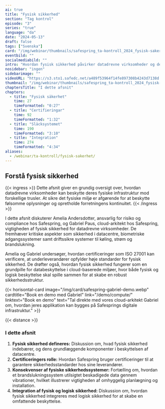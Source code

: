 ```yaml
---
ai: true
title: "Fysisk sikkerhed"
section: "Tag kontrol"
episode: "3"
series: "true"
language: "da"
date: "2024-05-13"
draft: false
tags: ["Svenska"]
card: "/img/webinar/thumbnails/safespring_ta-kontroll_2024_fysisk-sakerhet.jpg"
eventbild: ""
socialmediabild: ""
intro: "Hvordan fysisk sikkerhed påvirker datadrevne virksomheder og deres cloudtjenester"
nosidebar: "ingen"
sidebarimage: ""
videoURL: "https://s3.sto1.safedc.net/a489f53964f14fe897308b4243d7138d:processedvideos/safespring_ta-kontroll_2024_fysisk-sakerhet_final/master.m3u8"
thumbnail: "/img/webinar/thumbnails/safespring_ta-kontroll_2024_fysisk-sakerhet.jpg"
chaptersTitle: "I dette afsnit"
chapters:
  - title: "Fysisk säkerhet"
    time: 27
    timeFormatted: "0:27"
  - title: "Certifieringar"
    time: 92
    timeFormatted: "1:32"
  - title: "Släcksystemet"
    time: 190
    timeFormatted: "3:10"
  - title: "Integration"
    time: 274
    timeFormatted: "4:34"
aliases:
  - /webinar/ta-kontroll/fysisk-sakerhet/
---
```

## Forstå fysisk sikkerhed

{{< ingress >}}
Dette afsnit giver en grundig oversigt over, hvordan datadrevne virksomheder kan beskytte deres fysiske infrastruktur mod forskellige trusler. At sikre det fysiske miljø er afgørende for at beskytte følsomme oplysninger og opretholde forretningens kontinuitet.
{{< /ingress >}}

I dette afsnit diskuterer Amelia Andersdotter, ansvarlig for risiko og compliance hos Safespring, og Gabriel Paus, cloud-arkitekt hos Safespring, vigtigheden af fysisk sikkerhed for datadrevne virksomheder. De fremhæver kritiske aspekter som sikkerhed i datacentre, biometriske adgangssystemer samt driftssikre systemer til køling, strøm og brandslukning.

Amelia og Gabriel undersøger, hvordan certificeringer som ISO 27001 kan verificere, at underleverandører opfylder høje standarder for fysisk sikkerhed. De drøfter også, hvordan fysisk sikkerhed fungerer som en grundpille for databeskyttelse i cloud-baserede miljøer, hvor både fysisk og logisk beskyttelse skal spille sammen for at skabe en robust sikkerhedsstruktur.

{{< horisontal-card image="/img/card/safespring-gabriel-demo.webp" cardtitle="Book en demo med Gabriel" link="/demo/compute/" linktext="Book en demo" text="Tal direkte med vores cloud-arkitekt Gabriel om, hvordan jeres applikation kan bygges på Safesprings digitale infrastruktur." >}}

{{< distance >}}

### I dette afsnit

1. **Fysisk sikkerhed defineres:** Diskussion om, hvad fysisk sikkerhed indebærer, og dens grundlæggende komponenter i beskyttelsen af datacentre.
2. **Certificeringers rolle:** Hvordan Safespring bruger certificeringer til at garantere sikkerhedsstandarder hos sine leverandører.
3. **Konsekvenser af fysiske sikkerhedssystemer:** Fortælling om, hvordan et brandslukningssystem utilsigtet beskadigede data gennem vibrationer, hvilket illustrerer vigtigheden af omhyggelig planlægning og installation.
4. **Integration af fysisk og logisk sikkerhed:** Diskussion om, hvordan fysisk sikkerhed integreres med logisk sikkerhed for at skabe en omfattende beskyttelse.